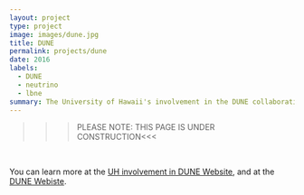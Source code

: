 ```yaml
---
layout: project
type: project
image: images/dune.jpg
title: DUNE
permalink: projects/dune
date: 2016
labels:
  - DUNE
  - neutrino
  - lbne
summary: The University of Hawaii's involvement in the DUNE collaboration.
---
```


>>>PLEASE NOTE: THIS PAGE IS UNDER CONSTRUCTION<<<
<br>


You can learn more at the [UH involvement in DUNE Website](  http://www.phys.hawaii.edu/~lbne/lbneuh.html), and at the [DUNE Webiste]( http://www.dunescience.org).
